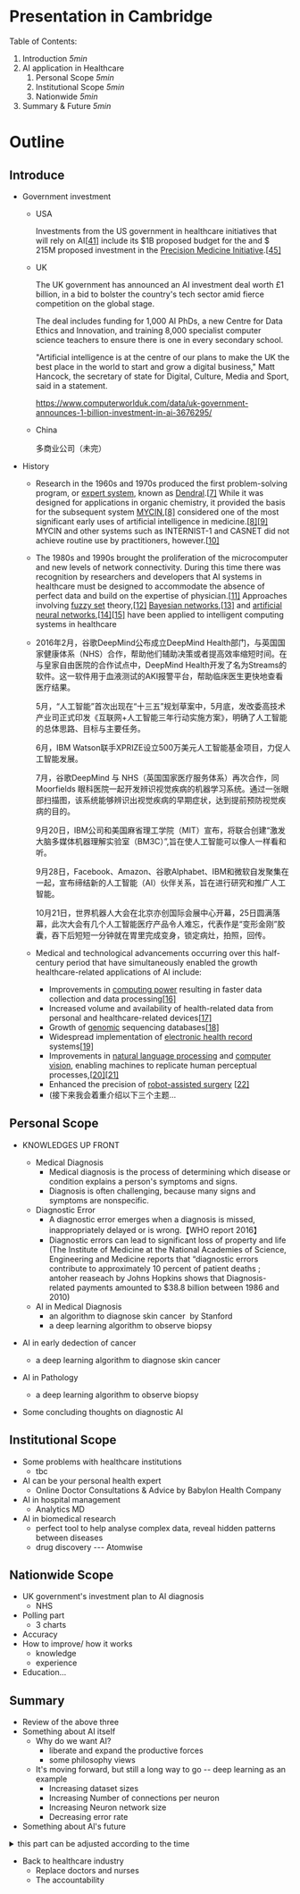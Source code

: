 # Presentation in Cambridge

Table of Contents:

1. Introduction _5min_
2. AI application in Healthcare
    1. Personal Scope _5min_
    2. Institutional Scope _5min_
    3. Nationwide _5min_
3. Summary & Future _5min_

# Outline

## Introduce

- Government investment

  - USA

    Investments from the US government in healthcare initiatives that will rely on AI[[41\]](https://en.wikipedia.org/wiki/Artificial_intelligence_in_healthcare#cite_note-auto4-41) include its \$1B proposed budget for the and  \$ 215M proposed investment in the [Precision Medicine Initiative](https://en.wikipedia.org/wiki/Precision_Medicine_Initiative).[[45\]](https://en.wikipedia.org/wiki/Artificial_intelligence_in_healthcare#cite_note-45)

  - UK

    The UK government has announced an AI investment deal worth £1 billion, in a bid to bolster the country's tech sector amid fierce competition on the global stage.

    The deal includes funding for 1,000 AI PhDs, a new Centre for Data Ethics and Innovation, and training 8,000 specialist computer science teachers to ensure there is one in every secondary school.

    "Artificial intelligence is at the centre of our plans to make the UK the best place in the world to start and grow a digital business," Matt Hancock, the secretary of state for Digital, Culture, Media and Sport, said in a statement.

    https://www.computerworlduk.com/data/uk-government-announces-1-billion-investment-in-ai-3676295/

  - China

    多商业公司（未完）

- History

  - Research in the 1960s and 1970s produced the first problem-solving program, or [expert system](https://en.wikipedia.org/wiki/Expert_system), known as [Dendral](https://en.wikipedia.org/wiki/Dendral).[[7\]](https://en.wikipedia.org/wiki/Artificial_intelligence_in_healthcare#cite_note-7) While it was designed for applications in organic chemistry, it provided the basis for the subsequent system [MYCIN](https://en.wikipedia.org/wiki/MYCIN),[[8\]](https://en.wikipedia.org/wiki/Artificial_intelligence_in_healthcare#cite_note-auto2-8) considered one of the most significant early uses of artificial intelligence in medicine.[[8\]](https://en.wikipedia.org/wiki/Artificial_intelligence_in_healthcare#cite_note-auto2-8)[[9\]](https://en.wikipedia.org/wiki/Artificial_intelligence_in_healthcare#cite_note-9) MYCIN and other systems such as INTERNIST-1 and CASNET did not achieve routine use by practitioners, however.[[10\]](https://en.wikipedia.org/wiki/Artificial_intelligence_in_healthcare#cite_note-10)

  - The 1980s and 1990s brought the proliferation of the microcomputer and new levels of network connectivity. During this time there was recognition by researchers and developers that AI systems in healthcare must be designed to accommodate the absence of perfect data and build on the expertise of physician.[[11\]](https://en.wikipedia.org/wiki/Artificial_intelligence_in_healthcare#cite_note-11) Approaches involving [fuzzy set](https://en.wikipedia.org/wiki/Fuzzy_set) theory,[[12\]](https://en.wikipedia.org/wiki/Artificial_intelligence_in_healthcare#cite_note-12) [Bayesian networks](https://en.wikipedia.org/wiki/Bayesian_network),[[13\]](https://en.wikipedia.org/wiki/Artificial_intelligence_in_healthcare#cite_note-13) and [artificial neural networks](https://en.wikipedia.org/wiki/Artificial_neural_network),[[14\]](https://en.wikipedia.org/wiki/Artificial_intelligence_in_healthcare#cite_note-14)[[15\]](https://en.wikipedia.org/wiki/Artificial_intelligence_in_healthcare#cite_note-15) have been applied to intelligent computing systems in healthcare

  - 2016年2月，谷歌DeepMind公布成立DeepMind Health部门，与英国国家健康体系（NHS）合作，帮助他们辅助决策或者提高效率缩短时间。在与皇家自由医院的合作试点中，DeepMind Health开发了名为Streams的软件。这一软件用于血液测试的AKI报警平台，帮助临床医生更快地查看医疗结果。

    5月，“人工智能”首次出现在“十三五”规划草案中，5月底，发改委高技术产业司正式印发《互联网+人工智能三年行动实施方案》，明确了人工智能的总体思路、目标与主要任务。

    6月，IBM Watson联手XPRIZE设立500万美元人工智能基金项目，力促人工智能发展。

    7月，谷歌DeepMind 与 NHS（英国国家医疗服务体系）再次合作，同 Moorfields 眼科医院一起开发辨识视觉疾病的机器学习系统。通过一张眼部扫描图，该系统能够辨识出视觉疾病的早期症状，达到提前预防视觉疾病的目的。

    9月20日，IBM公司和美国麻省理工学院（MIT）宣布，将联合创建“激发大脑多媒体机器理解实验室（BM3C）”,旨在使人工智能可以像人一样看和听。

    9月28日，Facebook、Amazon、谷歌Alphabet、IBM和微软自发聚集在一起，宣布缔结新的人工智能（AI）伙伴关系，旨在进行研究和推广人工智能。

    10月21日，世界机器人大会在北京亦创国际会展中心开幕，25日圆满落幕，此次大会有几个人工智能医疗产品令人难忘，代表作是“变形金刚”胶囊，吞下后短短一分钟就在胃里完成变身，锁定病灶，拍照，回传。

  - Medical and technological advancements occurring over this half-century period that have simultaneously enabled the growth healthcare-related applications of AI include:

    - Improvements in [computing power](https://en.wikipedia.org/wiki/Computer_performance) resulting in faster data collection and data processing[[16\]](https://en.wikipedia.org/wiki/Artificial_intelligence_in_healthcare#cite_note-16)
    - Increased volume and availability of health-related data from personal and healthcare-related devices[[17\]](https://en.wikipedia.org/wiki/Artificial_intelligence_in_healthcare#cite_note-17)
    - Growth of [genomic](https://en.wikipedia.org/wiki/Genomics) sequencing databases[[18\]](https://en.wikipedia.org/wiki/Artificial_intelligence_in_healthcare#cite_note-18)
    - Widespread implementation of [electronic health record](https://en.wikipedia.org/wiki/Electronic_health_record) systems[[19\]](https://en.wikipedia.org/wiki/Artificial_intelligence_in_healthcare#cite_note-19)
    - Improvements in [natural language processing](https://en.wikipedia.org/wiki/Natural_language_processing) and [computer vision](https://en.wikipedia.org/wiki/Computer_vision), enabling machines to replicate human perceptual processes,[[20\]](https://en.wikipedia.org/wiki/Artificial_intelligence_in_healthcare#cite_note-20)[[21\]](https://en.wikipedia.org/wiki/Artificial_intelligence_in_healthcare#cite_note-21)
    - Enhanced the precision of [robot-assisted surgery](https://en.wikipedia.org/wiki/Robot-assisted_surgery) [[22\]](https://en.wikipedia.org/wiki/Artificial_intelligence_in_healthcare#cite_note-22)
    - (接下来我会着重介绍以下三个主题...

## Personal Scope

- KNOWLEDGES  UP FRONT 
  - Medical Diagnosis 
    - Medical diagnosis is the process of determining which disease or condition explains a person's symptoms and signs. 
    - Diagnosis is often challenging, because many signs and symptoms are nonspecific. 
  - Diagnostic Error
    - A diagnostic error emerges when a diagnosis is missed, inappropriately delayed or is wrong.【WHO report 2016】
    - Diagnostic errors can lead to significant loss of property and life (The Institute of Medicine at the National Academies of Science, Engineering and Medicine reports that “diagnostic errors contribute to approximately 10 percent of patient deaths ; antoher reaseach by Johns Hopkins shows that Diagnosis-related payments amounted to $38.8 billion between 1986 and 2010)
  - AI in Medical Diagnosis
    - an algorithm to diagnose skin cancer  by Stanford
    - a deep learning algorithm to observe biopsy

- AI in early dedection of cancer

  - a deep learning algorithm to diagnose skin cancer
- AI in Pathology

  - a deep learning algorithm to observe biopsy
- Some concluding thoughts on diagnostic AI

## Institutional Scope

- Some problems with healthcare institutions
  - tbc
- AI can be your personal health expert
  - Online Doctor Consultations & Advice by Babylon Health Company
- AI in hospital management
  - Analytics MD
- AI in biomedical research
  - perfect tool to help analyse complex data, reveal hidden patterns between diseases
  - drug discovery --- Atomwise
  
## Nationwide Scope

- UK government's investment plan to AI diagnosis
  - NHS
- Polling part
  - 3 charts
- Accuracy
- How to improve/ how it works
  - knowledge
  - experience
- Education...

## Summary

- Review of the above three
- Something about AI itself
  - Why do we want AI?
    - liberate and expand the productive forces
    - some philosophy views
  - It's moving forward, but still a long way to go -- deep learning as an example
    - Increasing dataset sizes
    - Increasing Number of connections per neuron
    - Increasing Neuron network size
    - Decreasing error rate
- Something about Al's future

<details>
<summary>this part can be adjusted according to the time</summary>

- Inspiration from Scientific fiction / movies / games --- "They are not only stories, but maybe out future."
  - Isaac Asimov's "Three Laws of Robotics" in _I, Robot_
    1. A robot may not injure a human being or, through inaction, allow a human being to come to harm.
    2. A robot must obey orders given it by human beings except where such orders would conflict with the First Law.
    3. A robot must protect its own existence as long as such protection does not conflict with the First or Second Law.
  - Enhanced Turing test from Nathan in _Ex Machina_
    - Turing test can't judge real intelligence
    - communicate with human face to face
    - Emotion
  - _Doraemon_ and _Detroit: Become Human_
    - Harmony or Revolution?
- What we've prepared
  - Development in robot ethics
  
</details>

- Back to healthcare industry
  - Replace doctors and nurses
  - The accountability

